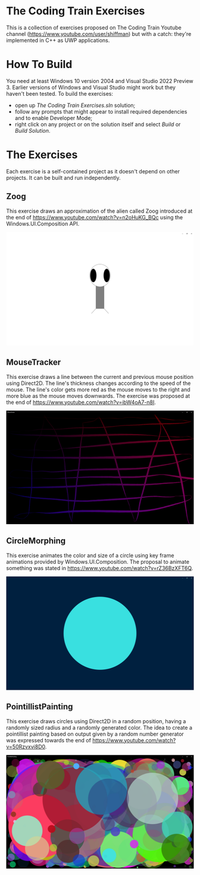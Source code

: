 # The Coding Train Exercises
This is a collection of exercises proposed on The Coding Train Youtube channel (https://www.youtube.com/user/shiffman) but with a catch: they're implemented in C++ as UWP applications.
# How To Build
You need at least Windows 10 version 2004 and Visual Studio 2022 Preview 3. Earlier versions of Windows and Visual Studio might work but they haven't been tested.
To build the exercises:
- open up *The Coding Train Exercises.sln* solution;
- follow any prompts that might appear to install required dependencies and to enable Developer Mode;
- right click on any project or on the solution itself and select *Build* or *Build Solution*.
# The Exercises
Each exercise is a self-contained project as it doesn't depend on other projects. It can be built and run independently.
## Zoog
This exercise draws an approximation of the alien called Zoog introduced at the end of https://www.youtube.com/watch?v=n2oHuKG_BQc using the Windows.UI.Composition API.

![Screenshot of the Zoog application.](ReadMeAssets/zoog_screenshot.png)
## MouseTracker
This exercise draws a line between the current and previous mouse position using Direct2D. The line's thickness changes according to the speed of the mouse. The line's color gets more red as the mouse moves to the right and more blue as the mouse moves downwards. The exercise was proposed at the end of https://www.youtube.com/watch?v=ibW4oA7-n8I.

![Screenshot of the MouseTracker application.](ReadMeAssets/mouse_tracker_screenshot.png)
## CircleMorphing
This exercise animates the color and size of a circle using key frame animations provided by Windows.UI.Composition. The proposal to animate something was stated in https://www.youtube.com/watch?v=rZ36BzXFT6Q.

![Screenshot of the CircleMorphing application.](ReadMeAssets/circle_morphing_screenshot.png)
## PointillistPainting
This exercise draws circles using Direct2D in a random position, having a randomly sized radius and a randomly generated color. The idea to create a pointillist painting based on output given by a random number generator was expressed towards the end of https://www.youtube.com/watch?v=50Rzvxvi8D0.

![Screenshot of the PointillistPainting application.](ReadMeAssets/pointillist_painting_screenshot.png)
